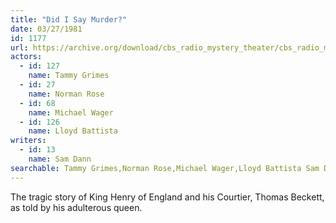 ```yaml
---
title: "Did I Say Murder?"
date: 03/27/1981
id: 1177
url: https://archive.org/download/cbs_radio_mystery_theater/cbs_radio_mystery_theater-1151-1200.zip/cbs_radio_mystery_theater-1151-1200%2Fcbsrmt_1177_did_i_say_murder.mp3
actors:  
  - id: 127
    name: Tammy Grimes  
  - id: 27
    name: Norman Rose  
  - id: 68
    name: Michael Wager  
  - id: 126
    name: Lloyd Battista
writers:  
  - id: 13
    name: Sam Dann
searchable: Tammy Grimes,Norman Rose,Michael Wager,Lloyd Battista Sam Dann
---
```

The tragic story of King Henry of England and his Courtier, Thomas Beckett, as told by his adulterous queen.